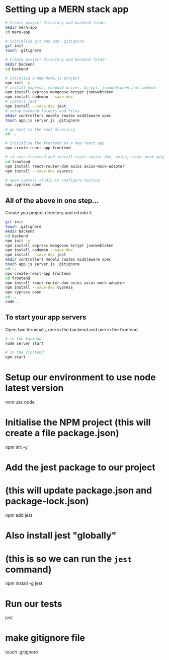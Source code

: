 # Setting up a MERN stack app
```bash
# Create project directory and backend folder
mkdir mern-app
cd mern-app
```
```bash
# initialise git and add .gitignore
git init
touch .gitignore
```
```bash
# Create project directory and backend folder
mkdir backend
cd backend
```
```bash
# intialise a new Node.js project
npm init -y
# install express, mongodb driver, bcrypt, jsonwebtoken and nodemon
npm install express mongoose bcrypt jsonwebtoken
npm install nodemon --save-dev
# install jest
npm install --save-dev jest
# setup backend folders and files
mkdir controllers models routes middleware spec
touch app.js server.js .gitignore
```
```bash
# go back to the root directory
cd ..
```
```bash
# initialise the frontend as a new react app
npx create-react-app frontend
```
```bash
# cd into frontend and install react-router-dom, axios, axios mcok adapter and cypress
cd frontend
npm install react-router-dom axios axios-mock-adapter
npm install --save-dev cypress
```
```bash
# open cypress studio to configure testing
npx cypress open
```

## All of the above in one step...

Create you project directory and cd into it
```bash
git init
touch .gitignore
mkdir backend
cd backend
npm init -y
npm install express mongoose bcrypt jsonwebtoken
npm install nodemon --save-dev
npm install --save-dev jest
mkdir controllers models routes middleware spec
touch app.js server.js .gitignore
cd ..
npx create-react-app frontend
cd frontend
npm install react-router-dom axios axios-mock-adapter
npm install --save-dev cypress
npx cypress open
cd ..
code .
```

## To start your app servers

Open two terminals, one in the backend and one in the frontend
```bash
# in the backend
node server start
```
```bash
# in the frontend
npm start
```






# Setup our environment to use node latest version
nvm use node

# Initialise the NPM project (this will create a file package.json)
npm init -y

# Add the jest package to our project
# (this will update package.json and package-lock.json)
npm add jest

# Also install jest "globally"
# (this is so we can run the `jest` command)
npm install -g jest

# Run our tests
jest

# make gitignore file
touch .gitignore
```
